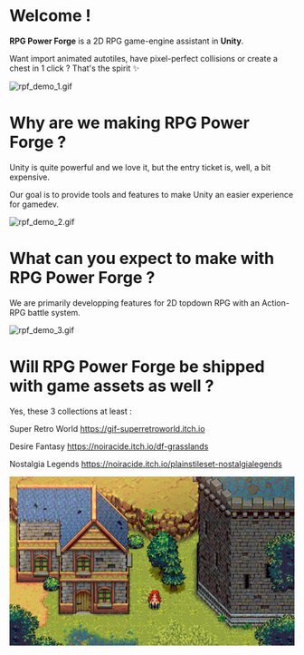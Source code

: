 # Welcome !
**RPG Power Forge** is a 2D RPG game-engine assistant in **Unity**.

Want import animated autotiles, have pixel-perfect collisions or create a chest in 1 click ? That's the spirit ✨

![rpf_demo_1.gif](./../media/front_page/rpf_demo_1.gif)

# Why are we making RPG Power Forge ?

Unity is quite powerful and we love it, but the entry ticket is, well, a bit expensive.

Our goal is to provide tools and features to make Unity an easier experience for gamedev.

![rpf_demo_2.gif](./../media/front_page/rpf_demo_2.gif)

# What can you expect to make with RPG Power Forge ?

We are primarily developping features for 2D topdown RPG with an Action-RPG battle system.

![rpf_demo_3.gif](./../media/front_page/rpf_demo_3.gif)

# Will RPG Power Forge be shipped with game assets as well ?

Yes, these 3 collections at least :

Super Retro World
https://gif-superretroworld.itch.io

Desire Fantasy
https://noiracide.itch.io/df-grasslands

Nostalgia Legends
https://noiracide.itch.io/plainstileset-nostalgialegends

![nostalgia_demo_1.jpg](./../media/front_page/nostalgia_demo_1.jpg)